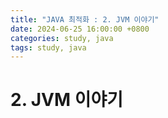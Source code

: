 ```yaml
---
title: "JAVA 최적화 : 2. JVM 이야기"
date: 2024-06-25 16:00:00 +0800
categories: study, java
tags: study, java
---
```


# 2. JVM 이야기

